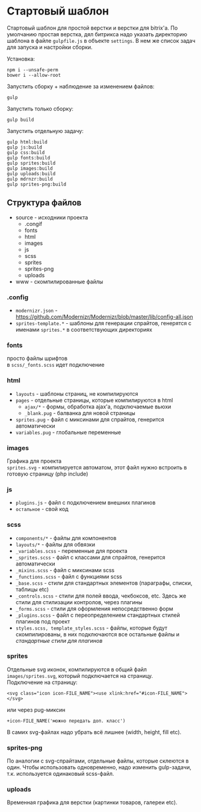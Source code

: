 # Стартовый шаблон

Стартовый шаблон для простой верстки и верстки для bitrix'а. По умолчанию простая верстка, дял битрикса надо указать директорию шаблона в файле `gulpfile.js` в объекте `settings`. В нем же список задач для запуска и настройки сборки.

Установка:
```
npm i --unsafe-perm
bower i --allow-root
```

Запустить сборку + наблюдение за изменением файлов:
```
gulp
```

Запустить только сборку:
```
gulp build
```

Запустить отдельную задачу:
```
gulp html:build
gulp js:build
gulp css:build
gulp fonts:build
gulp sprites:build
gulp images:build
gulp uploads:build
gulp mdrnzr:build
gulp sprites-png:build
```

## Структура файлов

- source - исходники проекта
	- .congif
	- fonts
	- html
	- images
	- js
	- scss
	- sprites
	- sprites-png
	- uploads
- www - скомпилированные файлы

### .config

- `modernizr.json` - https://github.com/Modernizr/Modernizr/blob/master/lib/config-all.json
- `sprites-template.*` - шаблоны для генерации спрайтов, генерятся с именами `sprites.*` в соответствующих директориях

### fonts

просто файлы шрифтов\
в `scss/_fonts.scss` идет подключение

### html

- `layouts` - шаблоны страниц, не компилируются
- `pages` - отдельные страницы, которые компилируются в html
	- `ajax/*` - формы, обработка ajax'а, подключаемые вьюхи
	- `_blank.pug` - балванка для новой страницы
- `sprites.pug` - файл с миксинами для спрайтов, генерится автоматически
- `variables.pug` - глобальные переменные

### images

Графика для проекта\
`sprites.svg` - компилируется автоматом, этот файл нужно встроить в готовую страницу (php include)

### js

- `plugins.js` - файл с подключением внешних плагинов
- `остальное` - свой код

### scss

- `components/*` - файлы для компонентов
- `layouts/*` - файлы для обвязки
- `_variables.scss` - переменные для проекта
- `_sprites.scss` - файл с классами для спрайтов, генерится автоматически
- `_mixins.scss` - файл с миксинами scss
- `_functions.scss` - файл с функциями scss
- `_base.scss` - стили для стандартных элементов (параграфы, списки, таблицы etc)
- `_controls.scss` - стили для полей ввода, чекбоксов, etc. Здесь же стили для стилизации контролов, через плагины
- `_forms.scss` - стили для оформления непосредственно форм
- `_plugins.scss` - файл с переопределением стандартных стилей плагинов под проект
- `styles.scss, template_styles.scss` - файлы, которые будут скомпилированы, в них подключаются все остальные файлы и *стандартные стили для плагинов*

### sprites
Отдельные svg иконок, компилируются в общий файл `images/sprites.svg`, который подключается на страницу.\
Подключение на страницу:
```
<svg class="icon icon-FILE_NAME"><use xlink:href="#icon-FILE_NAME"></svg>
```
или через pug-миксин
```
+icon-FILE_NAME('можно передать доп. класс')
```
В самих svg-файлах надо убрать всё лишнее (width, height, fill etc).

### sprites-png
По аналогии с svg-спрайтами, отдельные файлы, которые склеются в один. Чтобы использовать одновременно, надо изменить gulp-задачи, т.к. используется одинаковый scss-файл.


### uploads
Временная графика для верстки (картинки товаров, галереи etc).